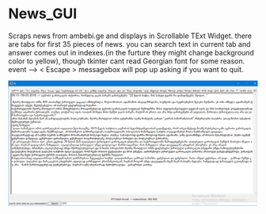# News_GUI

Scraps news from ambebi.ge and displays in Scrollable TExt Widget.
there are tabs for first 35 pieces of news.
you can search text in current tab and answer comes out in indexes.(in the furture they might change background color to yellow), though tkinter cant read Georgian font for some reason.
event --> < Escape > messagebox will pop up asking if you want to quit.


![app output](/tk_screen.PNG)
